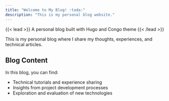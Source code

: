 ```yaml
---
title: "Welcome to My Blog! :tada:"
description: "This is my personal blog website."
---
```


{{< lead >}}
A personal blog built with Hugo and Congo theme
{{< /lead >}}

This is my personal blog where I share my thoughts, experiences, and technical articles.

## Blog Content

In this blog, you can find:

- Technical tutorials and experience sharing
- Insights from project development processes
- Exploration and evaluation of new technologies